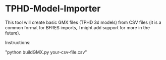 # TPHD-Model-Importer
This tool will create basic GMX files (TPHD 3d models) from CSV files (it is a common format for BFRES imports, I might add support for more in the future).

Instructions:

"python buildGMX.py your-csv-file.csv"
